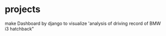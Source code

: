 # projects

make Dashboard by django to visualize 'analysis of driving record of BMW i3 hatchback" 
